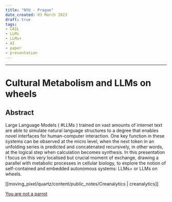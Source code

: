 ```yaml
---
title: "NYU - Prague"
date_created: 03 March 2023
draft: true
tags:
- CAIL
- LLMs
- LLMs+
- AI
- paper
- presentation
---
```

---

# Cultural Metabolism and LLMs on wheels

## Abstract
Large Language Models ( #LLMs ) trained on vast amounts of internet text are able to simulate natural language structures to a degree that enables novel interfaces for human-computer interaction. One key function in these systems can be observed at the micro level, when the next token in an unfolding series is predicted and concatenated recursively, in other words, at the logical step when calculation becomes synthesis.
In this presentation I focus on this very localised but crucial moment of exchange, drawing a parallel with metabolic processes in cellular biology, to explore the notion of self-contained and embedded autonomous systems: LLMs+ or LLMs on wheels.

[[moving_pixel/quartz/content/public_notes/Creanalytics | creanalytics]]

[You are not a parrot](https://nymag.com/intelligencer/article/ai-artificial-intelligence-chatbots-emily-m-bender.html)